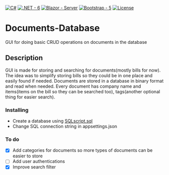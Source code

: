 [![C#](https://img.shields.io/badge/C%23-2ea44f)](https://github.com/dotnet/csharplang)
[![.NET - 6](https://img.shields.io/badge/.NET-6-2ea44f)](https://dotnet.microsoft.com/en-us/)
[![Blazor - Server](https://img.shields.io/badge/Blazor-Server-2ea44f)](https://dotnet.microsoft.com/en-us/apps/aspnet/web-apps/blazor)
[![Bootstrap - 5](https://img.shields.io/badge/Bootstrap-5-2ea44f)](https://)
[![License](https://img.shields.io/badge/License-MIT-blue)](#license)

# Documents-Database

GUI for doing basic CRUD operations on documents in the database

## Description

GUI is made for storing and searching for documents(mostly bills for now). The idea was to simplify storing bills so they could be in one place and easily found if needed. Documents are stored in a database in binary format and read when needed. Every document has company name and items(items on the bill so they can be searched too), tags(another optional thing for easier search).

### Installing
- Create a database using [SQLscript.sql](SQLscript.sql)
- Change SQL connection string in appsettings.json

### To do

- [x] Add categories for documents so more types of documents can be easier to store
- [ ] Add user authentications
- [x] Improve search filter
